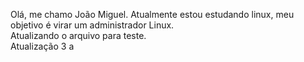 Olá, me chamo João Miguel. Atualmente estou estudando linux, meu objetivo é virar um administrador Linux.
<br>
Atualizando o arquivo para teste.
<br>
Atualização 3
a
